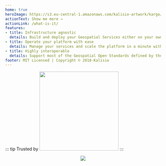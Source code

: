 ```yaml
---
home: true
heroImage: https://s3.eu-central-1.amazonaws.com/kalisio-artwork/kargo/kargo-icon-256x256.png
actionText: Show me more →
actionLink: /what-is-it/
features:
- title: Infrastructure agnostic
  details: Build and deploy your Geospatial Services either on your own server or on a cloud provider
- title: Operate your platform with ease
  details: Manage your services and scale the platform in a minute with the simplicity of Docker
- title: Highly interoperable
  details: Support most of the Geospatial Open Standards defined by the OGC
footer: MIT Licensed | Copyright © 2018-Kalisio
---
```


::: tip Trusted by
<a href="https://www.airbus.com/"><img src="https://upload.wikimedia.org/wikipedia/commons/2/24/Airbus_logo_2017.png" width="256"/></a>
:::

<p>

<p align="center">
  <a href="https://kalisio.xyz"><img src="https://s3.eu-central-1.amazonaws.com/kalisio-artwork/kalisio/kalisio-logo-256x112.png"></a>
</p>

